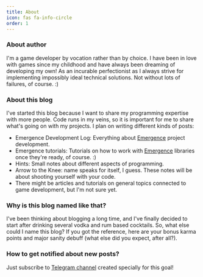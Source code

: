 ```yaml
---
title: About
icon: fas fa-info-circle
order: 1
---
```


### About author

I'm a game developer by vocation rather than by choice.
I have been in love with games since my childhood and have always been dreaming of developing my own!
As an incurable perfectionist as I always strive for implementing impossibly ideal technical solutions.
Not without lots of failures, of course. :)

### About this blog

I've started this blog because I want to share my programming expertise with more people.
Code runs in my veins, so it is important for me to share what's going on with my projects.
I plan on writing different kinds of posts:

- Emergence Development Log: Everything about [Emergence](https://github.com/KonstantinTomashevich/Emergence) project
  development.
- Emergence tutorials: Tutorials on how to work with [Emergence](https://github.com/KonstantinTomashevich/Emergence)
  libraries once they're ready, of course. :)
- Hints: Small notes about different aspects of programming.
- Arrow to the Knee: name speaks for itself, I guess. These notes will be about shooting yourself with your code.
- There might be articles and tutorials on general topics connected to game development, but I'm not sure yet.

### Why is this blog named like that?

I've been thinking about blogging a long time, and I've finally decided to start after drinking several vodka and
rum based cocktails.
So, what else could I name this blog?
If you got the reference, here are your bonus karma points and major sanity debuff
(what else did you expect, after all?).

### How to get notified about new posts?

Just subscribe to [Telegram channel](https://t.me/WhatKindOfDeveloperAreYou) created specially for this goal!
